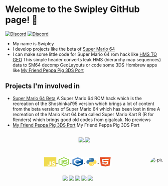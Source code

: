 # Welcome to the **Swipley** GitHub page! 👋

[![Discord](https://img.shields.io/discord/727634138600833026?label=Hivernia%20Minecraft%20Server&style=for-the-badge)](https://discord.gg/hivernia)
[![Discord](https://img.shields.io/discord/894376728124878859?label=Beta%20Hack%20Project&style=for-the-badge)](https://discord.gg/KQ25q3FM7N)

- My name is Swipley
- I develop projects like the beta of [Super Mario 64](https://github.com/JoshTheBosh06/Nvision64)
- I can make some little code for Super Mario 64 rom hack like [HMS TO GEO](https://github.com/Swipley/convert_hms_to_geo) This simple header converts leak HMS (hierarchy map sequences) data to SM64 decomp GeoLayouts or code some 3DS Hombrew apps like [My Friend Peppa Pig 3DS Port](https://github.com/)

## Projects I'm involved in
- [Super Mario 64 Beta](https://github.com/JoshTheBosh06/Nvision64)
A Super Mario 64 ROM hack which is the recreation of the Shoshinkai'95 version which brings a lot of content from the beta versions of Super Mario 64 which has been lost in time
A recreation of the Mario Kart 64 beta called Super Mario Kart R (R for Renders) which brings good old codes from gigaleak. No previews
- [My Friend Peppa Pig 3DS Port](https://github.com/Swipley/CAIMEO)
My Friend Peppa Pig 3DS Port

##


<div align="center">
  <a href="#">
  <img align="center" src="https://github-readme-stats.vercel.app/api/top-langs/?username=Swipley&layout=compact&theme=dracula" width="350" />
</a>
<a href="#">
  <img align="center" src="https://github-readme-stats.vercel.app/api?username=Swipley&layout=compact&theme=dracula" width="400" />
<div style="display: inline_block"><br>
  
  ##
  
  <img align="center" alt="Js" height="30" width="40" src="https://raw.githubusercontent.com/devicons/devicon/master/icons/javascript/javascript-plain.svg">
  <img align="center" alt="Nodejs" height="30" width="40" src="https://raw.githubusercontent.com/devicons/devicon/master/icons/nodejs/nodejs-original.svg">
  <img align="center" alt="C" height="30" width="40" src="https://raw.githubusercontent.com/devicons/devicon/master/icons/c/c-original.svg">
  <img align="center" alt="Python" height="30" width="40" src="https://raw.githubusercontent.com/devicons/devicon/master/icons/python/python-original.svg">
  <img align="center" alt="HTML" height="30" width="40" src="https://raw.githubusercontent.com/devicons/devicon/master/icons/html5/html5-original.svg">
  <img align="right" alt="-pic" height="150" style="border-radius:50px;" src="https://avatars.githubusercontent.com/u/89121771?v=4">
</div>
  
  ##
 
<div> 
  <a href="https://www.youtube.com/channel/UCpy71Jo23viuKAnzalWq1ww" target="_blank"><img src="https://img.shields.io/badge/YouTube-FF0000?style=for-the-badge&logo=youtube&logoColor=white" target="_blank"></a>
  <a href="https://twitter.com/Swipley" target="_blank"><img src="https://img.shields.io/badge/Twitter-1DA1F2?style=for-the-badge&logo=twitter&logoColor=white" target="_blank"></a>
  <a href="https://instagram.com/swiipley" target="_blank"><img src="https://img.shields.io/badge/-Instagram-%23E4405F?style=for-the-badge&logo=instagram&logoColor=white" target="_blank"></a>
 	<a href="https://www.twitch.tv/swipley" target="_blank"><img src="https://img.shields.io/badge/Twitch-9146FF?style=for-the-badge&logo=twitch&logoColor=white" target="_blank"></a>
 <a href="https://discord.gg/W2Hsvm23na" target="_blank"><img src="https://img.shields.io/badge/Discord-7289DA?style=for-the-badge&logo=discord&logoColor=white" target="_blank"></a>
  <p align="center">
</p>
</div>
